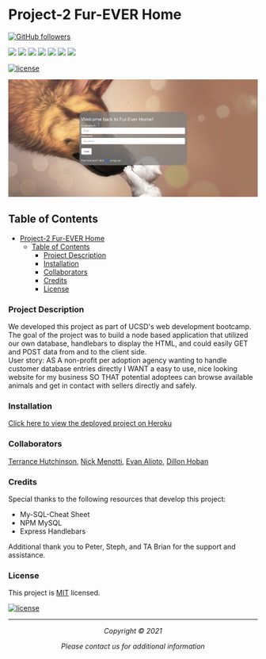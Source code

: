 # Project-2 Fur-EVER Home
[![GitHub followers](https://img.shields.io/github/followers/Nmenotti20?label=Follow&style=social)](https://github.com/TJH1992/Project-2.git)


<img src="https://img.shields.io/badge/html5%20-%23E34F26.svg?&style=for-the-badge&logo=html5&logoColor=white"/>
<img src="https://img.shields.io/badge/css3%20-%231572B6.svg?&style=for-the-badge&logo=css3&logoColor=white"/>
<img src="https://img.shields.io/badge/bootstrap%20-%23563D7C.svg?&style=for-the-badge&logo=bootstrap&logoColor=white"/> <img src="https://img.shields.io/badge/javascript%20-%23323330.svg?&style=for-the-badge&logo=javascript&logoColor=%23F7DF1E"/> <img src="https://img.shields.io/badge/node.js%20-%2343853D.svg?&style=for-the-badge&logo=node.js&logoColor=white"/> <img src="https://img.shields.io/badge/mysql-%2300f.svg?&style=for-the-badge&logo=mysql&logoColor=white"/> <img src="https://img.shields.io/badge/heroku%20-%23430098.svg?&style=for-the-badge&logo=heroku&logoColor=white"/> 

[![license](https://img.shields.io/badge/License-mit-brightgreen.svg)](https://choosealicense.com/licenses/mit/)

![Homepage Image](public/images/sc-for-readme.jpg)
## Table of Contents

- [Project-2 Fur-EVER Home](#project-2-fur-ever-home)
  - [Table of Contents](#table-of-contents)
    - [Project Description](#project-description)
    - [Installation](#installation)
    - [Collaborators](#collaborators)
    - [Credits](#credits)
    - [License](#license)

### Project Description

We developed this project as part of UCSD's web development bootcamp. The goal of the project was to build a node based application that utilized our own database, handlebars to display the HTML, and could easily GET and POST data from and to the client side.<br>
User story:
AS A non-profit per adoption agency wanting to handle customer database entries directly
I WANT a easy to use, nice looking website for my business
SO THAT potential adoptees can browse available animals and get in contact with sellers directly and safely.

### Installation

[Click here to view the deployed project on Heroku](https://oursuperduperawesomeproject2.herokuapp.com/)

### Collaborators
[Terrance Hutchinson](https://github.com/TJH1992),
[Nick Menotti](https://github.com/Nmenotti20),
[Evan Alioto](https://github.com/AlignSD),
[Dillon Hoban](https://github.com/dillonhoban)

### Credits

Special thanks to the following resources that develop this project:

<ul>
<li> My-SQL-Cheat Sheet<https://websitesetup.org/mysql-cheat-sheet/> </li>
<li> NPM MySQL<https://www.npmjs.com/package/mysql> </li>

<li> Express Handlebars<https://www.npmjs.com/package/express-handlebars> </li>
</li>
</ul>
Additional thank you to Peter, Steph, and TA Brian for the support and assistance.

### License

This project is [MIT](https://choosealicense.com/licenses/mit) licensed.<br>

[![license](https://img.shields.io/badge/License-mit-brightgreen.svg)](https://choosealicense.com/licenses/mit/)

<hr>
<p align='center'><i>
Copyright © 2021 <br>

<p align='center'><i>
Please contact us for additional information<br>

